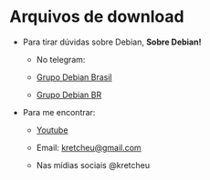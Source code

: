 # Arquivos de download

- Para tirar dúvidas sobre Debian, **Sobre Debian!**

   - No telegram:

   - [Grupo Debian Brasil](https://t.me/debianbrasil)

   - [Grupo Debian BR](https://t.me/debianbr)


- Para me encontrar:

   - [Youtube](https://youtube.com/kretcheu2001)

   - Email: [kretcheu@gmail.com](mailto:kretcheu@gmail.com)

   - Nas mídias sociais @kretcheu
